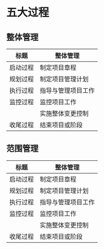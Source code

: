 # 五大过程

## 整体管理

| 标题     | 整体管理           |
| -------- | ------------------ |
| 启动过程 | 制定项目章程       |
| 规划过程 | 制定项目管理计划   |
| 执行过程 | 指导与管理项目工作 |
| 监控过程 | 监控项目工作       |
|          | 实施整体变更控制   |
| 收尾过程 | 结束项目或阶段     |

## 范围管理

| 标题     | 整体管理           |
| -------- | ------------------ |
| 启动过程 | 制定项目章程       |
| 规划过程 | 制定项目管理计划   |
| 执行过程 | 指导与管理项目工作 |
| 监控过程 | 监控项目工作       |
|          | 实施整体变更控制   |
| 收尾过程 | 结束项目或阶段     |

